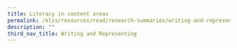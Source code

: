 ```yaml
---
title: Literacy in content areas
permalink: /elis/resources/read/research-summaries/writing-and-representing/literacy-in-content-areas/
description: ""
third_nav_title: Writing and Representing
---
```

